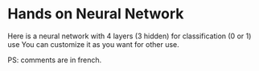 # Hands on Neural Network

Here is a neural network with 4 layers (3 hidden) for classification (0 or 1) use
You can customize it as you want for other use.

PS: comments are in french. 
